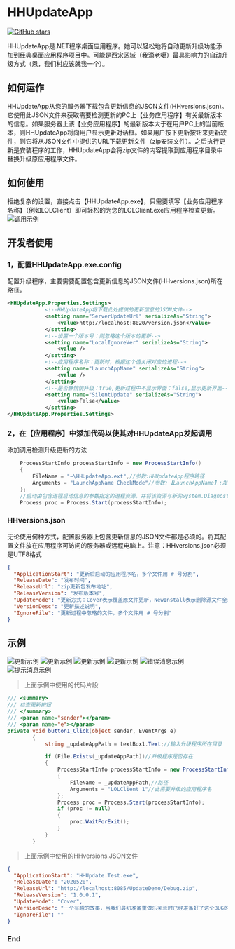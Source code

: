 # HHUpdateApp
[![GitHub stars](https://img.shields.io/badge/Star-%E2%98%85%E2%98%85%E2%98%85%E2%98%85%E2%98%86-green)](https://github.com/micahh28/HHUpdateApp/stargazers)

HHUpdateApp是.NET程序桌面应用程序。她可以轻松地将自动更新升级功能添加到经典桌面应用程序项目中。可能是西宋区域（我滴老噶）最具影响力的自动升级方式（恩，我们村应该就我一个）。


## 如何运作
HHUpdateApp从您的服务器下载包含更新信息的JSON文件(HHversions.json)。它使用此JSON文件来获取需要检测更新的PC上【业务应用程序】有关最新版本的信息。如果服务器上该【业务应用程序】的最新版本大于在用户PC上的当前版本，则HHUpdateApp将向用户显示更新对话框。如果用户按下更新按钮来更新软件，则它将从JSON文件中提供的URL下载更新文件（zip安装文件）。之后执行更新是安装程序的工作，HHUpdateApp会将zip文件的内容提取到应用程序目录中替换升级原应用程序文件。

## 如何使用
拒绝复杂的设置，直接点击【HHUpdateApp.exe】，只需要填写【业务应用程序名称】（例如LOLClient）即可轻松的为您的LOLClient.exe应用程序检查更新。  
![调用示例](https://github.com/micahh28/HHUpdateApp/blob/master/Images/demo1.png "调用示例")

## 开发者使用
### 1，配置HHUpdateApp.exe.config
配置升级程序，主要需要配置包含更新信息的JSON文件(HHversions.json)所在路径。
```xml
<HHUpdateApp.Properties.Settings>
            <!--HHUpdateApp将下载此处提供的更新信息的JSON文件-->
            <setting name="ServerUpdateUrl" serializeAs="String">
                <value>http://localhost:8020/version.json</value>
            </setting>
			<!--设置一个版本号：则忽略这个版本的更新-->
            <setting name="LocalIgnoreVer" serializeAs="String">
                <value />
            </setting>
			<!--应用程序名称：更新时，根据这个值关闭对应的进程-->
			<setting name="LaunchAppName" serializeAs="String">
                <value />
            </setting>
			<!--是否静悄悄升级：true,更新过程中不显示界面；false,显示更新界面-->
            <setting name="SilentUpdate" serializeAs="String">
                <value>False</value>
            </setting>
</HHUpdateApp.Properties.Settings>
```
### 2，在【应用程序】中添加代码以使其对HHUpdateApp发起调用
添加调用检测升级更新的方法
```csharp
    ProcessStartInfo processStartInfo = new ProcessStartInfo()
    {
        FileName = "~\HHUpdateApp.ext",//参数:HHUpdateApp程序路径
        Arguments = "LaunchAppName CheckMode"//参数:【LaunchAppName】:发起更新的名称（例如，LOLClient）；【CheckMode】：检查更新模式：0,自动更新；1，手动检查（区别就是，自动更新的状态下，如果有新版本更新，才会显示提示框）
    };
    //启动由包含进程启动信息的参数指定的进程资源，并将该资源与新的System.Diagnostics.Process 组件关联。
    Process proc = Process.Start(processStartInfo);
```

###  HHversions.json
无论使用何种方式，配置服务器上包含更新信息的JSON文件都是必须的。将其配置文件放在应用程序可访问的服务器或远程电脑上。注意：HHversions.json必须是UTF8格式
```json
{
  "ApplicationStart": "更新后启动的应用程序名，多个文件用 # 号分割",
  "ReleaseDate": "发布时间",
  "ReleaseUrl": "zip更新包发布地址",
  "ReleaseVersion": "发布版本号",
  "UpdateMode": "更新方式：Cover表示覆盖原文件更新，NewInstall表示删除源文件全新安装",
  "VersionDesc": "更新描述说明",
  "IgnoreFile": "更新过程中忽略的文件，多个文件用 # 号分割"
}
```

## 示例
![更新示例](https://github.com/micahh28/HHUpdateApp/blob/master/Images/demo2.png "更新示例")
![更新示例](https://github.com/micahh28/HHUpdateApp/blob/master/Images/demo3.png "更新示例")
![更新示例](https://github.com/micahh28/HHUpdateApp/blob/master/Images/demo4.png "更新示例")
![更新示例](https://github.com/micahh28/HHUpdateApp/blob/master/Images/demo5.png "更新示例")
![错误消息示例](https://github.com/micahh28/HHUpdateApp/blob/master/Images/demo6.png "错误消息示例")
![提示消息示例](https://github.com/micahh28/HHUpdateApp/blob/master/Images/demo7.png "提示消息示例")

>上面示例中使用的代码片段

```csharp
/// <summary>
/// 检查更新按钮
/// </summary>
/// <param name="sender"></param>
/// <param name="e"></param>
private void button1_Click(object sender, EventArgs e)
        {
            string _updateAppPath = textBox1.Text;//输入升级程序所在目录

            if (File.Exists(_updateAppPath))//升级程序是否存在
            {
                ProcessStartInfo processStartInfo = new ProcessStartInfo()
                {
                    FileName = _updateAppPath,//路径
                    Arguments = "LOLClient 1"//此需要升级的应用程序名
                };
                Process proc = Process.Start(processStartInfo);
                if (proc != null)
                {
                    proc.WaitForExit();
                }
            }
        }
```
>上面示例中使用的HHversions.JSON文件

```json
{
  "ApplicationStart": "HHUpdate.Test.exe",
  "ReleaseDate": "2020520",
  "ReleaseUrl": "http://localhost:8085/UpdateDemo/Debug.zip",
  "ReleaseVersion": "1.0.0.1",
  "UpdateMode": "Cover",
  "VersionDesc": "一个有趣的故事，当我们最初准备重做乐芙兰时已经准备好了这个BUG的修复，但最后并没有实装，因为这个技能被取代了。\r\n1，修复了一个BUG，【被动 - 镜花水月】所召唤的分身在普攻命中前阵亡，那么她所进行的普攻会造成伤害。\r\n2，新增：【恶意魔印】将为目标施加一个印记。\r\n3，乐芙兰重做后的大招理应让她能够选择复制哪个技能来做出更有趣的连招。",
  "IgnoreFile": ""
}
```
### End
